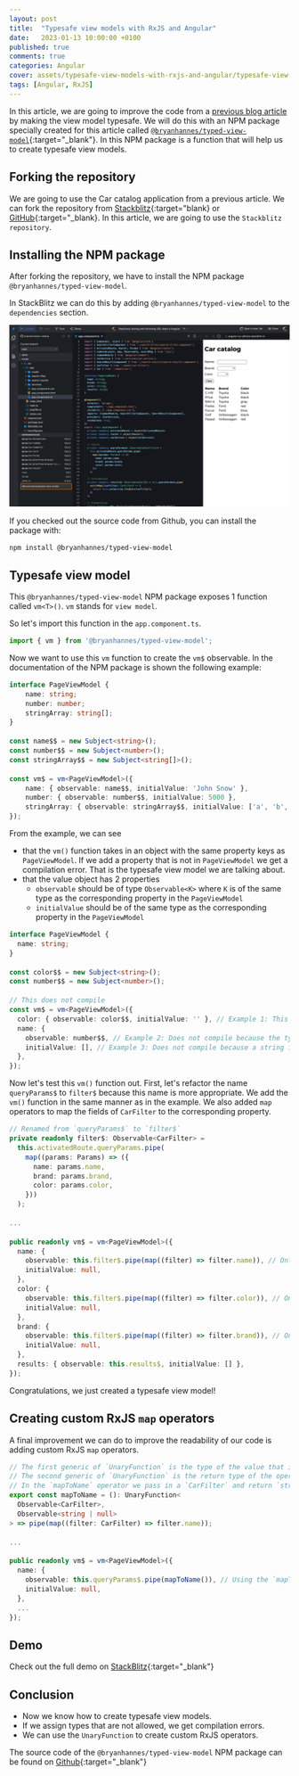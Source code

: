 ```yaml
---
layout: post
title:  "Typesafe view models with RxJS and Angular"
date:   2023-01-13 10:00:00 +0100
published: true
comments: true
categories: Angular
cover: assets/typesafe-view-models-with-rxjs-and-angular/typesafe-view-models-with-rxjs-and-angular.png
tags: [Angular, RxJS]
---
```


In this article, we are going to improve the code from a [previous blog article](/reactively-storing-and-retrieving-url-state-in-angular/) by making the view model typesafe. We will do this with an NPM package specially created for this article called [`@bryanhannes/typed-view-model`](https://www.npmjs.com/package/@bryanhannes/typed-view-model){:target="_blank"}. In this NPM package is a function that will help us to create typesafe view models.
 
## Forking the repository
We are going to use the Car catalog application from a previous article. We can fork the repository from [Stackblitz](https://stackblitz.com/edit/angular-ivy-y8vtzw?file=src%2Fapp%2Fapp.component.ts){:target="blank} 
or [GitHub](https://github.com/bryanhannes/car-catalog){:target="_blank}. In this article, we are going to use the `Stackblitz repository`.

## Installing the NPM package
After forking the repository, we have to install the NPM package `@bryanhannes/typed-view-model`.

In StackBlitz we can do this by adding `@bryanhannes/typed-view-model` to the `dependencies` section.

![Adding @bryanhannes/typed-view-model as dependency](/assets/typesafe-view-models-with-rxjs-and-angular/typed-view-models-1.png)

If you checked out the source code from Github, you can install the package with:

```shell
npm install @bryanhannes/typed-view-model
```

## Typesafe view model

This `@bryanhannes/typed-view-model` NPM package exposes 1 function called `vm<T>()`. `vm` stands for `view model`.

So let's import this function in the `app.component.ts`.

```typescript
import { vm } from '@bryanhannes/typed-view-model';
```

Now we want to use this `vm` function to create the `vm$` observable. In the documentation of the NPM package is shown the following example:
```typescript
interface PageViewModel {
    name: string;
    number: number;
    stringArray: string[];
}

const name$$ = new Subject<string>();
const number$$ = new Subject<number>();
const stringArray$$ = new Subject<string[]>();

const vm$ = vm<PageViewModel>({
    name: { observable: name$$, initialValue: 'John Snow' },
    number: { observable: number$$, initialValue: 5000 },
    stringArray: { observable: stringArray$$, initialValue: ['a', 'b', 'c'] },
});
```

From the example, we can see
- that the `vm()` function takes in an object with the same property keys as `PageViewModel`. If we add a property that is not in `PageViewModel` we get a compilation error. That is the typesafe view model we are talking about. 
- that the value object has 2 properties
  - `observable` should be of type `Observable<K>` where `K` is of the same type as the corresponding property in the `PageViewModel`
  - `initialValue` should be of the same type as the corresponding property in the `PageViewModel`

```typescript
interface PageViewModel {
  name: string;
}

const color$$ = new Subject<string>();
const number$$ = new Subject<number>();

// This does not compile
const vm$ = vm<PageViewModel>({
  color: { observable: color$$, initialValue: '' }, // Example 1: This line will not compile because 'color' is not a property of `PageViewModel`
  name: {
    observable: number$$, // Example 2: Does not compile because the type of the Subject is not assignable to the type of the property. Observable<number> is not assignable to Observable<string>
    initialValue: [], // Example 3: Does not compile because a string is expected here and not an array
  },
});
```
 
Now let's test this `vm()` function out. 
First, let's refactor the name `queryParams$` to `filter$` because this name is more appropriate.
We add the `vm()` function in the same manner as in the example.
We also added `map` operators to map the fields of `CarFilter` to the corresponding property.

```typescript
// Renamed from `queryParams$` to `filter$`
private readonly filter$: Observable<CarFilter> =
  this.activatedRoute.queryParams.pipe(
    map((params: Params) => ({
      name: params.name,
      brand: params.brand,
      color: params.color,
    }))
  );

...

public readonly vm$ = vm<PageViewModel>({
  name: {
    observable: this.filter$.pipe(map((filter) => filter.name)), // Only need the name property here
    initialValue: null,
  },
  color: {
    observable: this.filter$.pipe(map((filter) => filter.color)), // Only need the color property here
    initialValue: null,
  },
  brand: {
    observable: this.filter$.pipe(map((filter) => filter.brand)), // Only need the brand property here
    initialValue: null,
  },
  results: { observable: this.results$, initialValue: [] },
});
```

Congratulations, we just created a typesafe view model!

## Creating custom RxJS `map` operators
A final improvement we can do to improve the readability of our code is adding custom RxJS `map` operators.


```typescript
// The first generic of `UnaryFunction` is the type of the value that is passed in the operator
// The second generic of `UnaryFunction` is the return type of the operator
// In the `mapToName` operator we pass in a `CarFilter` and return `string` or `null`
export const mapToName = (): UnaryFunction<
  Observable<CarFilter>,
  Observable<string | null>
> => pipe(map((filter: CarFilter) => filter.name));

...

public readonly vm$ = vm<PageViewModel>({
  name: {
    observable: this.queryParams$.pipe(mapToName()), // Using the `mapToName()` operator
    initialValue: null,
  },
  ...
});
```

## Demo
Check out the full demo on [StackBlitz](https://stackblitz.com/edit/angular-ivy-k4t8eb?file=src%2Fapp%2Fapp.component.ts){:target="_blank"}

## Conclusion
- Now we know how to create typesafe view models. 
- If we assign types that are not allowed, we get compilation errors.
- We can use the `UnaryFunction` to create custom RxJS operators.

The source code of the `@bryanhannes/typed-view-model` NPM package can be found on [Github](https://github.com/bryanhannes/typed-view-model){:target="_blank"}
